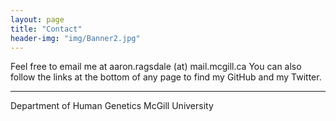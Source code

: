 ```yaml
---
layout: page
title: "Contact"
header-img: "img/Banner2.jpg"
---
```


Feel free to email me at aaron.ragsdale (at) mail.mcgill.ca
You can also follow the links at the bottom of any page to find my GitHub and my Twitter.  

___  

Department of Human Genetics
McGill University 

